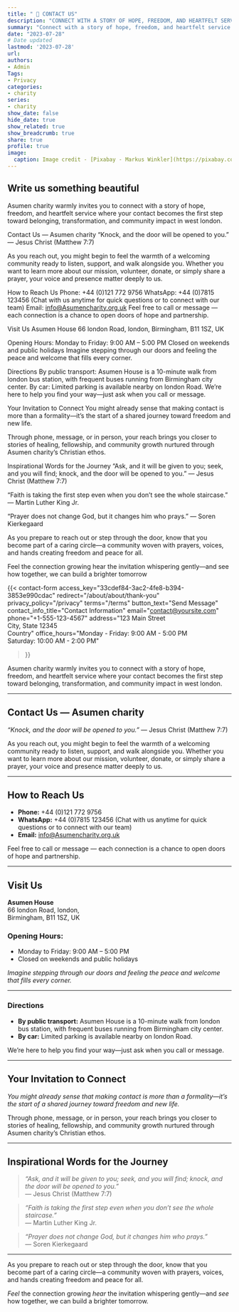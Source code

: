 ```yaml
---
title: " 🌱 CONTACT US"
description: "CONNECT WITH A STORY OF HOPE, FREEDOM, AND HEARTFELT SERVICE."
summary: "Connect with a story of hope, freedom, and heartfelt service."
date: "2023-07-28"
# Date updated
lastmod: '2023-07-28'
url: 
authors: 
- Admin
Tags: 
- Privacy
categories: 
- charity
series: 
- charity
show_date: false
hide_date: true
show_related: true
show_breadcrumb: true
share: true
profile: true
image:
  caption: Image credit - [Pixabay - Markus Winkler](https://pixabay.com/photos/privacy-policy-dsgvo-5243225/)
---
```


## Write us something beautiful

Asumen charity warmly invites you to connect with a story of hope, freedom, and heartfelt service where your contact becomes the first step toward belonging, transformation, and community impact in west london.

Contact Us — Asumen charity
“Knock, and the door will be opened to you.” — Jesus Christ (Matthew 7:7)

As you reach out, you might begin to feel the warmth of a welcoming community ready to listen, support, and walk alongside you. Whether you want to learn more about our mission, volunteer, donate, or simply share a prayer, your voice and presence matter deeply to us.

How to Reach Us
Phone: +44 (0)121 772 9756
WhatsApp: +44 (0)7815 123456 (Chat with us anytime for quick questions or to connect with our team)
Email: info@Asumencharity.org.uk
Feel free to call or message — each connection is a chance to open doors of hope and partnership.

Visit Us
Asumen House
66 london Road, london,
Birmingham, B11 1SZ, UK

Opening Hours:
Monday to Friday: 9:00 AM – 5:00 PM
Closed on weekends and public holidays
Imagine stepping through our doors and feeling the peace and welcome that fills every corner.

Directions
By public transport: Asumen House is a 10-minute walk from london bus station, with frequent buses running from Birmingham city center.
By car: Limited parking is available nearby on london Road.
We’re here to help you find your way—just ask when you call or message.

Your Invitation to Connect
You might already sense that making contact is more than a formality—it’s the start of a shared journey toward freedom and new life.

Through phone, message, or in person, your reach brings you closer to stories of healing, fellowship, and community growth nurtured through Asumen charity’s Christian ethos.

Inspirational Words for the Journey
“Ask, and it will be given to you; seek, and you will find; knock, and the door will be opened to you.”
— Jesus Christ (Matthew 7:7)

“Faith is taking the first step even when you don’t see the whole staircase.”
— Martin Luther King Jr.

“Prayer does not change God, but it changes him who prays.”
— Soren Kierkegaard

As you prepare to reach out or step through the door, know that you become part of a caring circle—a community woven with prayers, voices, and hands creating freedom and peace for all.

Feel the connection growing hear the invitation whispering gently—and see how together, we can build a brighter tomorrow

{{< contact-form 
    access_key="33cdef84-3ac2-4fe8-b394-3853e990cdac"
    redirect="/about/about/thank-you"
    privacy_policy="/privacy"
    terms="/terms"
    button_text="Send Message"
    contact_info_title="Contact Information"
    email="contact@yoursite.com"
    phone="+1-555-123-4567"
    address="123 Main Street<br>City, State 12345<br>Country"
    office_hours="Monday - Friday: 9:00 AM - 5:00 PM<br>Saturday: 10:00 AM - 2:00 PM"
>}}

<div class="post-content prose prose-slate lg:prose-xl dark:prose-invert mt-8">

Asumen charity warmly invites you to connect with a story of hope, freedom, and heartfelt service where your contact becomes the first step toward belonging, transformation, and community impact in west london.

---

## Contact Us — Asumen charity

*“Knock, and the door will be opened to you.”* — Jesus Christ (Matthew 7:7)

As you reach out, you might begin to feel the warmth of a welcoming community ready to listen, support, and walk alongside you. Whether you want to learn more about our mission, volunteer, donate, or simply share a prayer, your voice and presence matter deeply to us.

---

## How to Reach Us

- **Phone:** +44 (0)121 772 9756  
- **WhatsApp:** +44 (0)7815 123456 (Chat with us anytime for quick questions or to connect with our team)  
- **Email:** info@Asumencharity.org.uk  

Feel free to call or message — each connection is a chance to open doors of hope and partnership.

---

## Visit Us

**Asumen House**  
66 london Road, london,  
Birmingham, B11 1SZ, UK

### Opening Hours:  
- Monday to Friday: 9:00 AM – 5:00 PM  
- Closed on weekends and public holidays

*Imagine stepping through our doors and feeling the peace and welcome that fills every corner.*

---

### Directions

- **By public transport:** Asumen House is a 10-minute walk from london bus station, with frequent buses running from Birmingham city center.  
- **By car:** Limited parking is available nearby on london Road.  

We’re here to help you find your way—just ask when you call or message.

---

## Your Invitation to Connect

*You might already sense that making contact is more than a formality—it’s the start of a shared journey toward freedom and new life.*

Through phone, message, or in person, your reach brings you closer to stories of healing, fellowship, and community growth nurtured through Asumen charity’s Christian ethos.

---

## Inspirational Words for the Journey

> *“Ask, and it will be given to you; seek, and you will find; knock, and the door will be opened to you.”*  
> — Jesus Christ (Matthew 7:7)

> *“Faith is taking the first step even when you don’t see the whole staircase.”*  
> — Martin Luther King Jr.

> *“Prayer does not change God, but it changes him who prays.”*  
> — Soren Kierkegaard

---

As you prepare to reach out or step through the door, know that you become part of a caring circle—a community woven with prayers, voices, and hands creating freedom and peace for all.

*Feel* the connection growing *hear* the invitation whispering gently—and *see* how together, we can build a brighter tomorrow.
</div>






